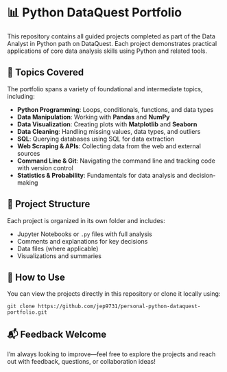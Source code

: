 # 📊 Python DataQuest Portfolio

This repository contains all guided projects completed as part of the Data Analyst in Python path on DataQuest. Each project demonstrates practical applications of core data analysis skills using Python and related tools.

## 🧠 Topics Covered

The portfolio spans a variety of foundational and intermediate topics, including:

* __Python Programming__: Loops, conditionals, functions, and data types
* __Data Manipulation__: Working with **Pandas** and **NumPy**
* __Data Visualization__: Creating plots with **Matplotlib** and **Seaborn**
* __Data Cleaning__: Handling missing values, data types, and outliers
* __SQL__: Querying databases using SQL for data extraction
* __Web Scraping & APIs__: Collecting data from the web and external sources
* __Command Line & Git__: Navigating the command line and tracking code with version control
* __Statistics & Probability__: Fundamentals for data analysis and decision-making

## 📁 Project Structure

Each project is organized in its own folder and includes:

* Jupyter Notebooks or `.py` files with full analysis
* Comments and explanations for key decisions
* Data files (where applicable)
* Visualizations and summaries

## 🚀 How to Use

You can view the projects directly in this repository or clone it locally using:

`git clone https://github.com/jep9731/personal-python-dataquest-portfolio.git`

## 📬 Feedback Welcome

I’m always looking to improve—feel free to explore the projects and reach out with feedback, questions, or collaboration ideas!
